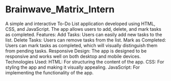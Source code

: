 # Brainwave_Matrix_Intern
A simple and interactive To-Do List application developed using HTML, CSS, and JavaScript. The app allows users to add, delete, and mark tasks as completed.
Features:
Add Tasks: Users can easily add new tasks to the list.
Delete Tasks: Users can remove tasks from the list.
Mark as Completed: Users can mark tasks as completed, which will visually distinguish them from pending tasks.
Responsive Design: The app is designed to be responsive and works well on both desktop and mobile devices.
Technologies Used:
HTML: For structuring the content of the app.
CSS: For styling the app and making it visually appealing.
JavaScript: For implementing the functionality of the app.
